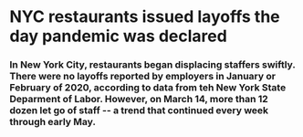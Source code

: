 # NYC restaurants issued layoffs the day pandemic was declared

### In New York City, restaurants began displacing staffers swiftly. There were no layoffs reported by employers in January or February of 2020, according to data from teh New York State Deparment of Labor. However, on March 14, more than 12 dozen let go of staff -- a trend that continued every week through early May.
